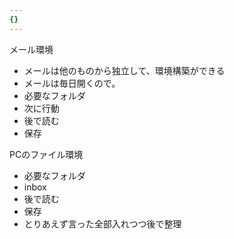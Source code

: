 ```yaml
---
{}
---
```

  

メール環境

- メールは他のものから独立して、環境構築ができる  
- メールは毎日開くので。  
- 必要なフォルダ  
- 次に行動  
- 後で読む  
- 保存  

  

PCのファイル環境

- 必要なフォルダ  
- inbox  
- 後で読む  
- 保存  
- とりあえず言った全部入れつつ後で整理